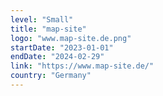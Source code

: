 ```yaml
---
level: "Small"
title: "map-site"
logo: "www.map-site.de.png"
startDate: "2023-01-01"
endDate: "2024-02-29"
link: "https://www.map-site.de/"
country: "Germany"
---
```

